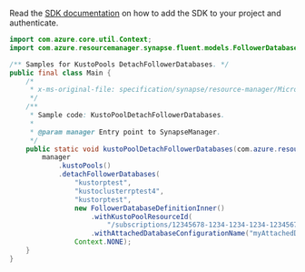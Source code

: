 Read the [SDK documentation](https://github.com/Azure/azure-sdk-for-java/blob/azure-resourcemanager-synapse_1.0.0-beta.5/sdk/synapse/azure-resourcemanager-synapse/README.md) on how to add the SDK to your project and authenticate.

```java
import com.azure.core.util.Context;
import com.azure.resourcemanager.synapse.fluent.models.FollowerDatabaseDefinitionInner;

/** Samples for KustoPools DetachFollowerDatabases. */
public final class Main {
    /*
     * x-ms-original-file: specification/synapse/resource-manager/Microsoft.Synapse/preview/2021-06-01-preview/examples/KustoPoolFollowerDatabasesDetach.json
     */
    /**
     * Sample code: KustoPoolDetachFollowerDatabases.
     *
     * @param manager Entry point to SynapseManager.
     */
    public static void kustoPoolDetachFollowerDatabases(com.azure.resourcemanager.synapse.SynapseManager manager) {
        manager
            .kustoPools()
            .detachFollowerDatabases(
                "kustorptest",
                "kustoclusterrptest4",
                "kustorptest",
                new FollowerDatabaseDefinitionInner()
                    .withKustoPoolResourceId(
                        "/subscriptions/12345678-1234-1234-1234-123456789098/resourceGroups/kustorptest/providers/Microsoft.Synapse/workspaces/kustorptest/kustoPools/leader4")
                    .withAttachedDatabaseConfigurationName("myAttachedDatabaseConfiguration"),
                Context.NONE);
    }
}
```
